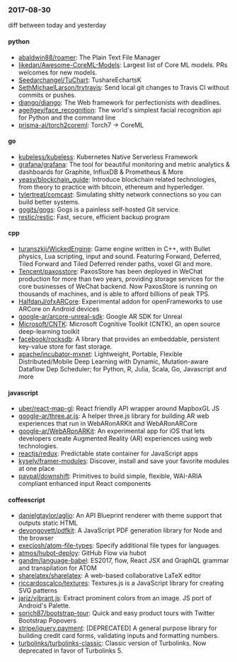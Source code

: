 ### 2017-08-30
diff between today and yesterday

#### python
* [abaldwin88/roamer](https://github.com/abaldwin88/roamer): The Plain Text File Manager
* [likedan/Awesome-CoreML-Models](https://github.com/likedan/Awesome-CoreML-Models): Largest list of Core ML models. PRs welcomes for new models.
* [Seedarchangel/TuChart](https://github.com/Seedarchangel/TuChart): TushareEchartsK
* [SethMichaelLarson/trytravis](https://github.com/SethMichaelLarson/trytravis): Send local git changes to Travis CI without commits or pushes.
* [django/django](https://github.com/django/django): The Web framework for perfectionists with deadlines.
* [ageitgey/face_recognition](https://github.com/ageitgey/face_recognition): The world's simplest facial recognition api for Python and the command line
* [prisma-ai/torch2coreml](https://github.com/prisma-ai/torch2coreml): Torch7 -> CoreML

#### go
* [kubeless/kubeless](https://github.com/kubeless/kubeless): Kubernetes Native Serverless Framework
* [grafana/grafana](https://github.com/grafana/grafana): The tool for beautiful monitoring and metric analytics & dashboards for Graphite, InfluxDB & Prometheus & More
* [yeasy/blockchain_guide](https://github.com/yeasy/blockchain_guide): Introduce blockchain related technologies, from theory to practice with bitcoin, ethereum and hyperledger.
* [tylertreat/comcast](https://github.com/tylertreat/comcast): Simulating shitty network connections so you can build better systems.
* [gogits/gogs](https://github.com/gogits/gogs): Gogs is a painless self-hosted Git service.
* [restic/restic](https://github.com/restic/restic): Fast, secure, efficient backup program

#### cpp
* [turanszkij/WickedEngine](https://github.com/turanszkij/WickedEngine): Game engine written in C++, with Bullet physics, Lua scripting, input and sound. Featuring Forward, Deferred, Tiled Forward and Tiled Deferred render paths, voxel GI and more.
* [Tencent/paxosstore](https://github.com/Tencent/paxosstore): PaxosStore has been deployed in WeChat production for more than two years, providing storage services for the core businesses of WeChat backend. Now PaxosStore is running on thousands of machines, and is able to afford billions of peak TPS.
* [HalfdanJ/ofxARCore](https://github.com/HalfdanJ/ofxARCore): Experimental addon for openFrameworks to use ARCore on Android devices
* [google-ar/arcore-unreal-sdk](https://github.com/google-ar/arcore-unreal-sdk): Google AR SDK for Unreal
* [Microsoft/CNTK](https://github.com/Microsoft/CNTK): Microsoft Cognitive Toolkit (CNTK), an open source deep-learning toolkit
* [facebook/rocksdb](https://github.com/facebook/rocksdb): A library that provides an embeddable, persistent key-value store for fast storage.
* [apache/incubator-mxnet](https://github.com/apache/incubator-mxnet): Lightweight, Portable, Flexible Distributed/Mobile Deep Learning with Dynamic, Mutation-aware Dataflow Dep Scheduler; for Python, R, Julia, Scala, Go, Javascript and more

#### javascript
* [uber/react-map-gl](https://github.com/uber/react-map-gl): React friendly API wrapper around MapboxGL JS
* [google-ar/three.ar.js](https://github.com/google-ar/three.ar.js): A helper three.js library for building AR web experiences that run in WebARonARKit and WebARonARCore
* [google-ar/WebARonARKit](https://github.com/google-ar/WebARonARKit): An experimental app for iOS that lets developers create Augmented Reality (AR) experiences using web technologies.
* [reactjs/redux](https://github.com/reactjs/redux): Predictable state container for JavaScript apps
* [kysely/framer-modules](https://github.com/kysely/framer-modules): Discover, install and save your favorite modules at one place
* [paypal/downshift](https://github.com/paypal/downshift):  Primitives to build simple, flexible, WAI-ARIA compliant enhanced input React components

#### coffeescript
* [danielgtaylor/aglio](https://github.com/danielgtaylor/aglio): An API Blueprint renderer with theme support that outputs static HTML
* [devongovett/pdfkit](https://github.com/devongovett/pdfkit): A JavaScript PDF generation library for Node and the browser
* [execjosh/atom-file-types](https://github.com/execjosh/atom-file-types): Specify additional file types for languages.
* [atmos/hubot-deploy](https://github.com/atmos/hubot-deploy):  GitHub Flow via hubot
* [gandm/language-babel](https://github.com/gandm/language-babel): ES2017, flow, React JSX and GraphQL grammar and transpilation for ATOM
* [sharelatex/sharelatex](https://github.com/sharelatex/sharelatex): A web-based collaborative LaTeX editor
* [riccardoscalco/textures](https://github.com/riccardoscalco/textures): Textures.js is a JavaScript library for creating SVG patterns
* [jariz/vibrant.js](https://github.com/jariz/vibrant.js): Extract prominent colors from an image. JS port of Android's Palette.
* [sorich87/bootstrap-tour](https://github.com/sorich87/bootstrap-tour): Quick and easy product tours with Twitter Bootstrap Popovers
* [stripe/jquery.payment](https://github.com/stripe/jquery.payment): [DEPRECATED] A general purpose library for building credit card forms, validating inputs and formatting numbers.
* [turbolinks/turbolinks-classic](https://github.com/turbolinks/turbolinks-classic): Classic version of Turbolinks. Now deprecated in favor of Turbolinks 5.
